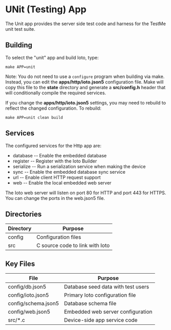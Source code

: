 # UNit (Testing) App

The Unit app provides the server side test code and harness for the TestMe unit test suite.

## Building

To select the "unit" app and build Ioto, type:

    make APP=unit

Note: You do not need to use a `configure` program when building via make. Instead, you can edit the **apps/http/ioto.json5** configuration file. Make will copy this file to the **state** directory and generate a **src/config.h** header that will conditionally compile the required services.

If you change the **apps/http/ioto.json5** settings, you may need to rebuild to reflect the changed configuration. To rebuild:

    make APP=unit clean build

## Services

The configured services for the Http app are:

* database -- Enable the embedded database
* register -- Register with the Ioto Builder
* serialize -- Run a serialization service when making the device
* sync -- Enable the embedded database sync service
* url -- Enable client HTTP request support
* web -- Enable the local embedded web server

The Ioto web server will listen on port 80 for HTTP and port 443 for HTTPS. You can change the ports in the web.json5 file.

## Directories

| Directory | Purpose                                               |
| --------- | ------------------------------------------------------|
| config    | Configuration files                                   |
| src       | C source code to link with Ioto                       |

## Key Files

| File                      | Purpose                                   |
| ------------------------- | ------------------------------------------|
| config/db.json5           | Database seed data with test users        |
| config/ioto.json5         | Primary Ioto configuration file           |
| config/schema.json5       | Database schema file                      |
| config/web.json5          | Embedded web server configuration         |
| src/*.c                   | Device-side app service code              |
